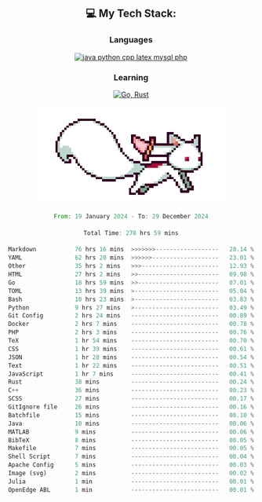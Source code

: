 
<div align="center">
<br>

## 💻 My Tech Stack:

### Languages

[![java python cpp latex mysql php](https://skillicons.dev/icons?i=java,python,cpp,latex,mysql,php)](https://skillicons.dev)

### Learning

[![Go, Rust](https://skillicons.dev/icons?i=go,rust)](https://skillicons.dev)

<center>

<img src="kyubey.gif" alt="Alt-Text" title="" >

</center>


<!--START_SECTION:waka-->

```rust
From: 19 January 2024 - To: 29 December 2024

Total Time: 270 hrs 59 mins

Markdown           76 hrs 16 mins  >>>>>>>------------------   28.14 %
YAML               62 hrs 20 mins  >>>>>>-------------------   23.01 %
Other              35 hrs 2 mins   >>>----------------------   12.93 %
HTML               27 hrs 2 mins   >>-----------------------   09.98 %
Go                 18 hrs 59 mins  >>-----------------------   07.01 %
TOML               13 hrs 39 mins  >------------------------   05.04 %
Bash               10 hrs 23 mins  >------------------------   03.83 %
Python             9 hrs 27 mins   >------------------------   03.49 %
Git Config         2 hrs 24 mins   -------------------------   00.89 %
Docker             2 hrs 7 mins    -------------------------   00.78 %
PHP                2 hrs 3 mins    -------------------------   00.76 %
TeX                1 hr 54 mins    -------------------------   00.70 %
CSS                1 hr 39 mins    -------------------------   00.61 %
JSON               1 hr 28 mins    -------------------------   00.54 %
Text               1 hr 22 mins    -------------------------   00.51 %
JavaScript         1 hr 7 mins     -------------------------   00.41 %
Rust               38 mins         -------------------------   00.24 %
C++                36 mins         -------------------------   00.23 %
SCSS               27 mins         -------------------------   00.17 %
GitIgnore file     26 mins         -------------------------   00.16 %
Batchfile          15 mins         -------------------------   00.10 %
Java               10 mins         -------------------------   00.06 %
MATLAB             9 mins          -------------------------   00.06 %
BibTeX             8 mins          -------------------------   00.05 %
Makefile           7 mins          -------------------------   00.05 %
Shell Script       7 mins          -------------------------   00.04 %
Apache Config      5 mins          -------------------------   00.03 %
Image (svg)        2 mins          -------------------------   00.02 %
Julia              1 min           -------------------------   00.01 %
OpenEdge ABL       1 min           -------------------------   00.01 %
```

<!--END_SECTION:waka-->
